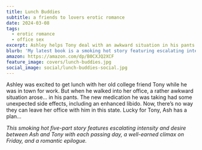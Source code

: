 ```yaml
---
title: Lunch Buddies
subtitle: a friends to lovers erotic romance
date: 2024-03-08
tags:
  - erotic romance
  - office sex
excerpt: Ashley helps Tony deal with an awkward situation in his pants.
blurb: 'My latest book is a smoking hot story featuring escalating intensity and desire, a well-earned climax, and a romantic epilogue.'
amazon: https://amazon.com/dp/B0CXJQ2XCF
feature_image: covers/lunch-buddies.jpg
social_image: social/lunch-buddies-social.jpg
---
```


Ashley was excited to get lunch with her old college friend Tony while he was in town for work. But when he walked into her office, a rather awkward situation arose… in his pants. The new medication he was taking had some unexpected side effects, including an enhanced libido. Now, there’s no way they can leave her office with him in this state. Lucky for Tony, Ash has a plan…

_This smoking hot five-part story features escalating intensity and desire between Ash and Tony with each passing day, a well-earned climax on Friday, and a romantic epilogue._
